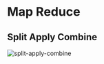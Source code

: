 # Map Reduce

## Split Apply Combine

![split-apply-combine](https://user-images.githubusercontent.com/62965911/214526487-1978db40-995e-43de-9bf0-c80386abf322.png)